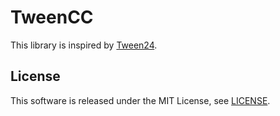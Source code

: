 # TweenCC

This library is inspired by [Tween24](https://github.com/a24/Tween24).

## License

This software is released under the MIT License, see [LICENSE](https://github.com/ton1517/TweenCC/blob/master/LICENSE).
